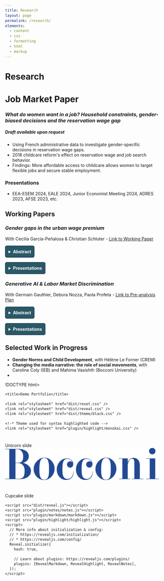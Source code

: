 ```yaml
---
title: Research
layout: page
permalink: /research/
elements:
  - content
  - css
  - formatting
  - html
  - markup  
---
```


<style>
  summary {
    font-weight: bold;
    cursor: pointer;
    padding: 10px;
    background-color: #2a5866; /* Navy background */
    color: white; /* White text */
    border: 1px solid #001f3f;
    border-radius: 5px;
    width: fit-content;
  }

  summary:hover {
    background-color: #001a35; /* Slightly darker navy on hover */
  }

  details {
    margin-bottom: 15px;
  }

  details[open] summary {
    background-color: #001a35; /* Change background when open */
  }

  .text-justify {
    text-align: justify;
    padding: 10px;
    background-color: #f9f9f9;
    border-left: 4px solid #ccc;
    margin-top: 10px;
    border-radius: 3px;
  }

  .button-container {
    display: flex;
    gap: 10px;
    flex-wrap: wrap;
  }

  @media (max-width: 600px) {
    .button-container {
      flex-direction: column;
    }
  }

  h1 {
    margin-top: 40px;
  }

  section {
    margin-top: 40px;
  }

  .page-title {
    text-align: center;
    font-style: normal;
  }
</style>

# Research

 
# Job Market Paper

### *What do women want in a job? Household constraints, gender-biased decisions and the reservation wage gap*

##### Draft available upon request

- Using French administrative data to investigate gender-specific decisions in reservation wage gaps.
- 2018 childcare reform's effect on reservation wage and job search behavior.
- Findings: More affordable access to childcare allows women to target flexible jobs and secure stable employment.

### Presentations
- EEA-ESEM 2024, EALE 2024, Junior Economist Meeting 2024, ADRES 2023, AFSE 2023, etc.

 

## Working Papers

### *Gender gaps in the urban wage premium*
With Cecilia García-Peñalosa & Christian Schluter - [Link to Working Paper](https://drive.google.com/file/d/1J18zTnQztCXFyi2CPf6kuWhTB35S_e0U/view)

<details>
  <summary>Abstract</summary>
    <p class="text-justify">
    Examines economic geography of gender wage gaps and urban wage premiums using French administrative data.
    </p>
</details>

<details>
  <summary>Presentations</summary>
  King’s Junior Research Day 2023, ADRES 2023, GRAPE 2023, etc.
</details>

### *Generative AI & Labor Market Discrimination*
With Germain Gauthier, Debora Nozza, Paola Profeta - [Link to Pre-analysis Plan](https://www.socialscienceregistry.org/trials/13538/history/220793)

<details>
  <summary>Abstract</summary>
    <p class="text-justify">
    Study of gender-stereotyped CVs produced by AI models and their discriminatory outcomes.
    </p>
</details>

<details>
  <summary>Presentations</summary>
  Dondena AI and Society Initiative Seminar at Bocconi University.
</details>

## Selected Work in Progress
- **Gender Norms and Child Development**, with Hélène Le Forner (CREM)
- **Changing the media narrative: the role of social movements**, with Caroline Coly (IEB) and Mahima Vasishth (Bocconi University)
- 

!DOCTYPE html>
<html>
  <head>
    <meta charset="utf-8" />
    <meta
      name="viewport"
      content="width=device-width, initial-scale=1.0, maximum-scale=1.0, user-scalable=no"
    />

    <title>Demo Portfolio</title>

    <link rel="stylesheet" href="dist/reset.css" />
    <link rel="stylesheet" href="dist/reveal.css" />
    <link rel="stylesheet" href="dist/theme/black.css" />

    <!-* Theme used for syntax highlighted code -->
    <link rel="stylesheet" href="plugin/highlight/monokai.css" />
  </head>
  <body>
    <div class="reveal">
      <div class="slides">
        <section>Unicorn slide<img src="assets/Bocconi.png" /></section>
        <section>Cupcake slide <img scr "assets/Selection_wage.jpg"></section>
      </div>
    </div>

    <script src="dist/reveal.js"></script>
    <script src="plugin/notes/notes.js"></script>
    <script src="plugin/markdown/markdown.js"></script>
    <script src="plugin/highlight/highlight.js"></script>
    <script>
      // More info about initialization & config:
      // * https://revealjs.com/initialization/
      // * https://revealjs.com/config/
      Reveal.initialize({
        hash: true,

        // Learn about plugins: https://revealjs.com/plugins/
        plugins: [RevealMarkdown, RevealHighlight, RevealNotes],
      });
    </script>
  </body>
</html>
